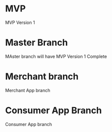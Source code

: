 # MVP
MVP Version 1

# Master Branch
MAster branch will have MVP Version 1 Complete

# Merchant branch
Merchant App branch

# Consumer App Branch
Consumer App branch
